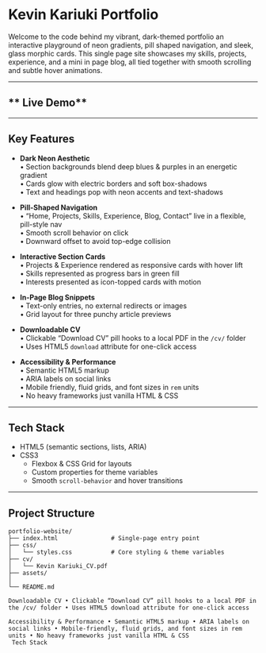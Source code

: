 # **Kevin Kariuki Portfolio**

Welcome to the code behind my vibrant, dark-themed portfolio an interactive playground of neon gradients, pill shaped navigation, and sleek, glass morphic cards. This single page site showcases my skills, projects, experience, and a mini in page blog, all tied together with smooth scrolling and subtle hover animations.

---

## ** Live Demo**
 

---

##  Key Features

- **Dark Neon Aesthetic**  
  • Section backgrounds blend deep blues & purples in an energetic gradient  
  • Cards glow with electric borders and soft box-shadows  
  • Text and headings pop with neon accents and text-shadows  

- **Pill-Shaped Navigation**  
  • “Home, Projects, Skills, Experience, Blog, Contact” live in a flexible, pill-style nav  
  • Smooth scroll behavior on click  
  • Downward offset to avoid top-edge collision  

- **Interactive Section Cards**  
  • Projects & Experience rendered as responsive cards with hover lift  
  • Skills represented as progress bars in green fill  
  • Interests presented as icon-topped cards with motion  

- **In-Page Blog Snippets**  
  • Text-only entries, no external redirects or images  
  • Grid layout for three punchy article previews  

- **Downloadable CV**  
  • Clickable “Download CV” pill hooks to a local PDF in the `/cv/` folder  
  • Uses HTML5 `download` attribute for one-click access  

- **Accessibility & Performance**  
  • Semantic HTML5 markup  
  • ARIA labels on social links  
  • Mobile friendly, fluid grids, and font sizes in `rem` units  
  • No heavy frameworks just vanilla HTML & CSS  

---

##  Tech Stack

- HTML5 (semantic sections, lists, ARIA)  
- CSS3  
  - Flexbox & CSS Grid for layouts  
  - Custom properties for theme variables  
  - Smooth `scroll-behavior` and hover transitions  

---

##  Project Structure

```plaintext
portfolio-website/
├── index.html               # Single-page entry point
├── css/
│   └── styles.css           # Core styling & theme variables
├── cv/
│   └── Kevin Kariuki_CV.pdf
├── assets/
│  
└── README.md                

Downloadable CV • Clickable “Download CV” pill hooks to a local PDF in the /cv/ folder • Uses HTML5 download attribute for one-click access

Accessibility & Performance • Semantic HTML5 markup • ARIA labels on social links • Mobile-friendly, fluid grids, and font sizes in rem units • No heavy frameworks just vanilla HTML & CSS
 Tech Stack
